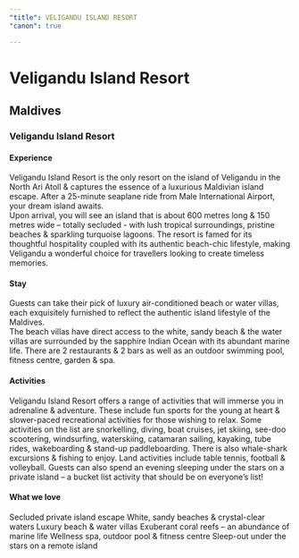 ```yaml
---
"title": VELIGANDU ISLAND RESORT
"canon": true

---
```


# Veligandu Island Resort
## Maldives
### Veligandu Island Resort

#### Experience
Veligandu Island Resort is the only resort on the island of Veligandu in the North Ari Atoll &amp; captures the essence of a luxurious Maldivian island escape.
After a 25-minute seaplane ride from Male International Airport, your dream island awaits.  
Upon arrival, you will see an island that is about 600 metres long &amp; 150 metres wide – totally secluded - with lush tropical surroundings, pristine beaches &amp; sparkling turquoise lagoons.
The resort is famed for its thoughtful hospitality coupled with its authentic beach-chic lifestyle, making Veligandu a wonderful choice for travellers looking to create timeless memories.

#### Stay
Guests can take their pick of luxury air-conditioned beach or water villas, each exquisitely furnished to reflect the authentic island lifestyle of the Maldives.  
The beach villas have direct access to the white, sandy beach &amp; the water villas are surrounded by the sapphire Indian Ocean with its abundant marine life.
There are 2 restaurants &amp; 2 bars as well as an outdoor swimming pool, fitness centre, garden &amp; spa.

#### Activities
Veligandu Island Resort offers a range of activities that will immerse you in adrenaline &amp; adventure. 
These include fun sports for the young at heart &amp; slower-paced recreational activities for those wishing to relax.  Some activities on the list are snorkelling, diving, boat cruises, jet skiing, see-doo scootering, windsurfing, waterskiing, catamaran sailing, kayaking, tube rides, wakeboarding &amp; stand-up paddleboarding.  There is also whale-shark excursions &amp; fishing to enjoy.
Land activities include table tennis, football &amp; volleyball.
Guests can also spend an evening sleeping under the stars on a private island – a bucket list activity that should be on everyone’s list!


#### What we love
Secluded private island escape
White, sandy beaches &amp; crystal-clear waters
Luxury beach &amp; water villas
Exuberant coral reefs – an abundance of marine life
Wellness spa, outdoor pool &amp; fitness centre
Sleep-out under the stars on a remote island